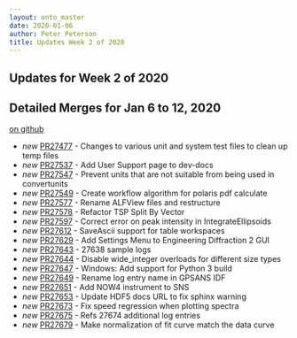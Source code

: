 ```yaml
---
layout: onto_master
date: 2020-01-06
author: Peter Peterson
title: Updates Week 2 of 2020
---
```

Updates for Week 2 of 2020
--------------------------

Detailed Merges for Jan 6 to 12, 2020
-------------------------------------
[on github](https://github.com/mantidproject/mantid/pulls?q=is%3Apr+merged%3A2020-01-07..2020-01-12)

* *new* [PR27477](https://github.com/mantidproject/mantid/pull/27477) - Changes to various unit and system test files to clean up temp files
* *new* [PR27537](https://github.com/mantidproject/mantid/pull/27537) - Add User Support page to dev-docs
* *new* [PR27547](https://github.com/mantidproject/mantid/pull/27547) - Prevent units that are not suitable from being used in convertunits
* *new* [PR27549](https://github.com/mantidproject/mantid/pull/27549) - Create workflow algorithm for polaris pdf calculate
* *new* [PR27577](https://github.com/mantidproject/mantid/pull/27577) - Rename ALFView files and restructure
* *new* [PR27578](https://github.com/mantidproject/mantid/pull/27578) - Refactor TSP Split By Vector
* *new* [PR27597](https://github.com/mantidproject/mantid/pull/27597) - Correct error on peak intensity in IntegrateEllipsoids
* *new* [PR27612](https://github.com/mantidproject/mantid/pull/27612) - SaveAscii support for table workspaces
* *new* [PR27629](https://github.com/mantidproject/mantid/pull/27629) - Add Settings Menu to Engineering Diffraction 2 GUI
* *new* [PR27643](https://github.com/mantidproject/mantid/pull/27643) - 27638 sample logs
* *new* [PR27644](https://github.com/mantidproject/mantid/pull/27644) - Disable wide_integer overloads for different size types
* *new* [PR27647](https://github.com/mantidproject/mantid/pull/27647) - Windows: Add support for Python 3 build
* *new* [PR27649](https://github.com/mantidproject/mantid/pull/27649) - Rename log entry name in GPSANS IDF
* *new* [PR27651](https://github.com/mantidproject/mantid/pull/27651) - Add NOW4 instrument to SNS
* *new* [PR27653](https://github.com/mantidproject/mantid/pull/27653) - Update HDF5 docs URL to fix sphinx warning
* *new* [PR27673](https://github.com/mantidproject/mantid/pull/27673) - Fix speed regression when plotting spectra
* *new* [PR27675](https://github.com/mantidproject/mantid/pull/27675) - Refs 27674 additional log entries
* *new* [PR27679](https://github.com/mantidproject/mantid/pull/27679) - Make normalization of fit curve match the data curve
